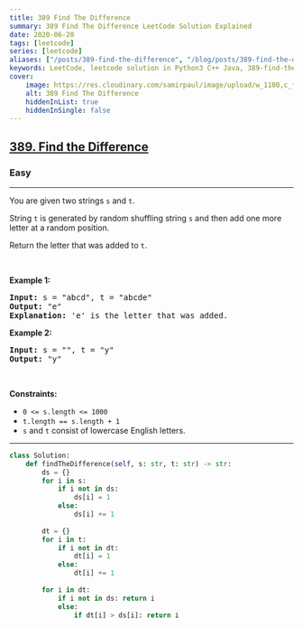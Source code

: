 ```yaml
---
title: 389 Find The Difference
summary: 389 Find The Difference LeetCode Solution Explained
date: 2020-06-20
tags: [leetcode]
series: [leetcode]
aliases: ["/posts/389-find-the-difference", "/blog/posts/389-find-the-difference", "/389-find-the-difference"]
keywords: LeetCode, leetcode solution in Python3 C++ Java, 389-find-the-difference solution
cover:
    image: https://res.cloudinary.com/samirpaul/image/upload/w_1100,c_fit,co_rgb:FFFFFF,l_text:Arial_70_bold:389 Find The Difference/problem-solving.webp
    alt: 389 Find The Difference
    hiddenInList: true
    hiddenInSingle: false
---
```



<h2><a href="https://leetcode.com/problems/find-the-difference/">389. Find the Difference</a></h2><h3>Easy</h3><hr><div><p>You are given two strings <code>s</code> and <code>t</code>.</p>

<p>String <code>t</code> is generated by random shuffling string <code>s</code> and then add one more letter at a random position.</p>

<p>Return the letter that was added to <code>t</code>.</p>

<p>&nbsp;</p>
<p><strong>Example 1:</strong></p>

<pre><strong>Input:</strong> s = "abcd", t = "abcde"
<strong>Output:</strong> "e"
<strong>Explanation:</strong> 'e' is the letter that was added.
</pre>

<p><strong>Example 2:</strong></p>

<pre><strong>Input:</strong> s = "", t = "y"
<strong>Output:</strong> "y"
</pre>

<p>&nbsp;</p>
<p><strong>Constraints:</strong></p>

<ul>
	<li><code>0 &lt;= s.length &lt;= 1000</code></li>
	<li><code>t.length == s.length + 1</code></li>
	<li><code>s</code> and <code>t</code> consist of lowercase English letters.</li>
</ul>
</div>

---




```python
class Solution:
    def findTheDifference(self, s: str, t: str) -> str:
        ds = {}
        for i in s:
            if i not in ds:
                ds[i] = 1
            else:
                ds[i] += 1
        
        dt = {}
        for i in t:
            if i not in dt:
                dt[i] = 1
            else:
                dt[i] += 1
        
        for i in dt:
            if i not in ds: return i
            else:
                if dt[i] > ds[i]: return i
```
